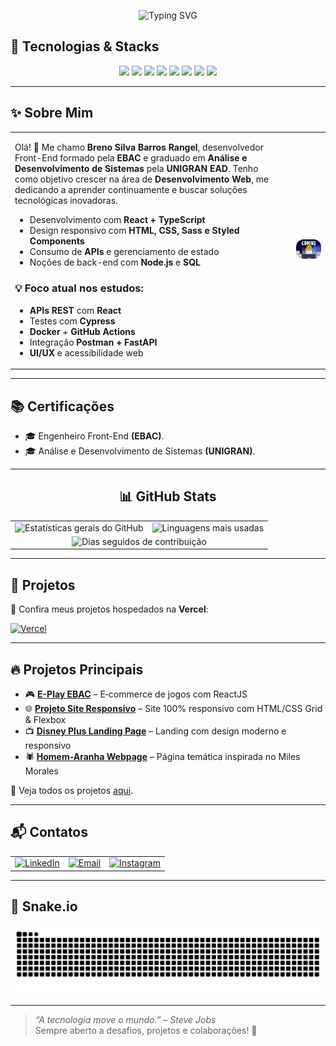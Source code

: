 <p align="center">
  <img src="https://readme-typing-svg.herokuapp.com?font=Fira+Code&weight=700&size=22&pause=1000&color=EC7C26&center=true&width=435&lines=%F0%9F%9A%80+Bem-vindo+ao+meu+GitHub!" alt="Typing SVG" />
</p>

## 🔧 Tecnologias & Stacks  
<p align="center">
  <img src="https://cdn.jsdelivr.net/gh/devicons/devicon/icons/html5/html5-original.svg" width="50px" />  
  <img src="https://cdn.jsdelivr.net/gh/devicons/devicon/icons/css3/css3-original.svg" width="50px" />  
  <img src="https://cdn.jsdelivr.net/gh/devicons/devicon/icons/javascript/javascript-original.svg" width="50px" />  
  <img src="https://cdn.jsdelivr.net/gh/devicons/devicon/icons/react/react-original.svg" width="50px" />  
  <img src="https://cdn.jsdelivr.net/gh/devicons/devicon/icons/typescript/typescript-original.svg" width="50px" />  
  <img src="https://cdn.jsdelivr.net/gh/devicons/devicon/icons/sass/sass-original.svg" width="50px" />  
  <img src="https://cdn.jsdelivr.net/gh/devicons/devicon/icons/nodejs/nodejs-original.svg" width="50px" />  
  <img src="https://cdn.jsdelivr.net/gh/devicons/devicon/icons/figma/figma-original.svg" width="50px" />  
</p>

---

<h2>✨ Sobre Mim</h2>

<table>
  <tr>
    <td style="vertical-align: top; min-width: 300px;">
      <p>Olá! 👋 Me chamo <strong>Breno Silva Barros Rangel</strong>, desenvolvedor Front-End formado
      pela <strong>EBAC</strong> e graduado em <strong>Análise e Desenvolvimento de Sistemas</strong> pela <strong>UNIGRAN EAD</strong>.
      Tenho como objetivo crescer na área de <strong>Desenvolvimento Web</strong>, me dedicando a aprender continuamente e buscar soluções tecnológicas inovadoras.</p>
      <ul>
        <li>Desenvolvimento com <strong>React + TypeScript</strong></li>
        <li>Design responsivo com <strong>HTML, CSS, Sass e Styled Components</strong></li>
        <li>Consumo de <strong>APIs</strong> e gerenciamento de estado</li>
        <li>Noções de back-end com <strong>Node.js</strong> e <strong>SQL</strong></li>
      </ul>
      <h3>💡 Foco atual nos estudos:</h3>
      <ul>
        <li><strong>APIs REST</strong> com <strong>React</strong></li>
        <li>Testes com <strong>Cypress</strong></li>
        <li><strong>Docker</strong> + <strong>GitHub Actions</strong></li>
        <li>Integração <strong>Postman + FastAPI</strong></li>
        <li><strong>UI/UX</strong> e acessibilidade web</strong></li>
      </ul>
    </td>
    <td style="text-align: center; padding-left: 20px;">
      <img src="./assets/gifs/gato-legal.webp"
           alt="Foco nos estudos"
           width="600px"
           style="border-radius:12px" />
    </td>
  </tr>
</table>

---

## 📚 Certificações
- 🎓 Engenheiro Front-End <strong>(EBAC)</strong>.
- 🎓 Análise e Desenvolvimento de Sistemas <strong>(UNIGRAN)</strong>.

---

<h2 align="center">📊 GitHub Stats</h2>

<table align="center">
  <!-- Linha 1 – Stats gerais + Top Languages -->
 <tr>
    <td>
      <img
        src="https://github-readme-stats.vercel.app/api?username=Oberon-23&show_icons=true&include_all_commits=true&count_private=true&title_color=EC7C26&text_color=A35B2C&icon_color=EC7C26&bg_color=1A1A1A&hide_border=true&rank_icon=github"
        style="width: 400px; height: auto;"
        alt="Estatísticas gerais do GitHub"
      />
    </td>
    <td>
      <img
        src="https://github-readme-stats.vercel.app/api/top-langs/?username=Oberon-23&layout=compact&langs_count=8&card_width=350&title_color=EC7C26&text_color=A35B2C&bg_color=1A1A1A&hide_border=true"
        style="width: 400px; height: auto;"
        alt="Linguagens mais usadas"
      />
    </td>
  </tr>

  <!-- Linha 2 – Streak Stats -->
  <tr>
    <td colspan="2" align="center">
      <img
        src="https://streak-stats.demolab.com?user=Oberon-23&theme=dark&hide_border=true&background=1A1A1A&ring=EC7C26&currStreakNum=EC7C26&currStreakLabel=A35B2C"
        style="width: 800px; max-width: 100%; height: auto;"
        alt="Dias seguidos de contribuição"
      />
    </td>
  </tr>
</table>

---

## 🚀 Projetos  
🔗 Confira meus projetos hospedados na **Vercel**:

<a href="https://vercel.com/oberon-23s-projects">
  <img src="https://img.shields.io/badge/Vercel-000000?style=for-the-badge&logoColor=white" alt="Vercel">
</a>


---

## 🔥 Projetos Principais  
- 🎮 **[E-Play EBAC](https://github.com/Oberon-23/eplay-ebac)** – E‑commerce de jogos com ReactJS  
- 🌐 **[Projeto Site Responsivo](https://github.com/Oberon-23/projeto-site-responsivo)** – Site 100% responsivo com HTML/CSS Grid & Flexbox  
- 📺 **[Disney Plus Landing Page](https://github.com/Oberon-23/clone-disneyplus)** – Landing com design moderno e responsivo  
- 🕷️ **[Homem-Aranha Webpage](https://github.com/Oberon-23/spiderman-landing-page)** – Página temática inspirada no Miles Morales
  
📌 Veja todos os projetos [aqui](https://github.com/Oberon-23?tab=repositories).

---

## 📬 Contatos

<table>
  <tr>
    <td>
      <a href="https://www.linkedin.com/in/brenosilvarangel/" target="_blank">
        <img src="https://img.shields.io/badge/LinkedIn-000000?style=for-the-badge&logo=linkedin&logoColor=white" alt="LinkedIn">
      </a>
    </td>
    <td>
      <a href="mailto:brenoosbr@outlook.com">
        <img src="https://img.shields.io/badge/Email-000000?style=for-the-badge&logo=gmail&logoColor=white" alt="Email">
      </a>
    </td>
    <td>
      <a href="https://www.instagram.com/breno.sbr/" target="_blank">
        <img src="https://img.shields.io/badge/Instagram-000000?style=for-the-badge&logo=instagram&logoColor=white" alt="Instagram">
      </a>
    </td>
  </tr>
</table>

---

## 🐍 Snake.io
<p align="center"><img src="https://raw.githubusercontent.com/Oberon-23/Oberon-23/output/github-contribution-grid-snake-dark.svg" alt="Snake animation" /></p>

---

> _“A tecnologia move o mundo.” – Steve Jobs_  
> Sempre aberto a desafios, projetos e colaborações! 🚀



